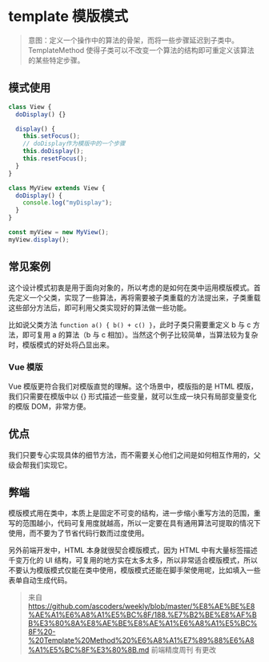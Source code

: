# template 模版模式

> 意图：定义一个操作中的算法的骨架，而将一些步骤延迟到子类中。TemplateMethod 使得子类可以不改变一个算法的结构即可重定义该算法的某些特定步骤。

## 模式使用

```js
class View {
  doDisplay() {}

  display() {
    this.setFocus();
    // doDisplay作为模版中的一个步骤
    this.doDisplay();
    this.resetFocus();
  }
}

class MyView extends View {
  doDisplay() {
    console.log("myDisplay");
  }
}

const myView = new MyView();
myView.display();
```

## 常见案例

这个设计模式初衷是用于面向对象的，所以考虑的是如何在类中运用模版模式。首先定义一个父类，实现了一些算法，再将需要被子类重载的方法提出来，子类重载这些部分方法后，即可利用父类实现好的算法做一些功能。

比如说父类方法 `function a() { b() + c() }`，此时子类只需要重定义 b 与 c 方法，即可复用 a 的算法（b 与 c 相加）。当然这个例子比较简单，当算法较为复杂时，模版模式的好处将凸显出来。

### Vue 模版

Vue 模版更符合我们对模版直觉的理解。这个场景中，模版指的是 HTML 模版，我们只需要在模版中以 {} 形式描述一些变量，就可以生成一块只有局部变量变化的模版 DOM，非常方便。

## 优点

我们只要专心实现具体的细节方法，而不需要关心他们之间是如何相互作用的，父级会帮我们实现它。

## 弊端

模版模式用在类中，本质上是固定不可变的结构，进一步缩小重写方法的范围，重写的范围越小，代码可复用度就越高，所以一定要在具有通用算法可提取的情况下使用，而不要为了节省代码行数而过度使用。

另外前端开发中，HTML 本身就很契合模版模式，因为 HTML 中有大量标签描述千变万化的 UI 结构，可复用的地方实在太多太多，所以非常适合模版模式，所以不要认为模版模式仅能在类中使用，模版模式还能在脚手架使用呢，比如填入一些表单自动生成代码。

> 来自 https://github.com/ascoders/weekly/blob/master/%E8%AE%BE%E8%AE%A1%E6%A8%A1%E5%BC%8F/188.%E7%B2%BE%E8%AF%BB%E3%80%8A%E8%AE%BE%E8%AE%A1%E6%A8%A1%E5%BC%8F%20-%20Template%20Method%20%E6%A8%A1%E7%89%88%E6%A8%A1%E5%BC%8F%E3%80%8B.md 前端精度周刊
> 有更改
